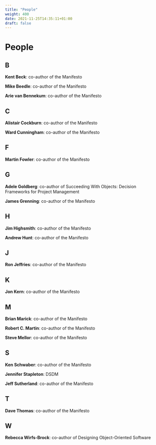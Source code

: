 ```yaml
---
title: "People"
weight: 400
date: 2021-11-25T14:35:11+01:00
draft: false
---
```


# People

## B
**Kent Beck**: co-author of the Manifesto

**Mike Beedle**: co-author of the Manifesto

**Arie van Bennekum**: co-author of the Manifesto


## C
**Alistair Cockburn**: co-author of the Manifesto

**Ward Cunningham**: co-author of the Manifesto


## F
**Martin Fowler**: co-author of the Manifesto


## G
**Adele Goldberg**: co-author of Succeeding With Objects: Decision Frameworks for Project Management

**James Grenning**: co-author of the Manifesto


## H
**Jim Highsmith**: co-author of the Manifesto

**Andrew Hunt**: co-author of the Manifesto


## J
**Ron Jeffries**: co-author of the Manifesto


## K
**Jon Kern**: co-author of the Manifesto


## M
**Brian Marick**: co-author of the Manifesto

**Robert C. Martin**: co-author of the Manifesto

**Steve Mellor**: co-author of the Manifesto


## S
**Ken Schwaber**: co-author of the Manifesto

**Jennifer Stapleton**: DSDM

**Jeff Sutherland**: co-author of the Manifesto


## T
**Dave Thomas**: co-author of the Manifesto


## W
**Rebecca Wirfs-Brock**: co-author of Designing Object-Oriented Software